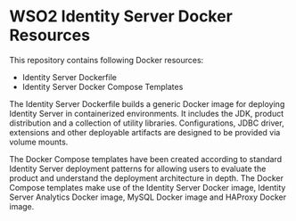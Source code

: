 # WSO2 Identity Server Docker Resources

This repository contains following Docker resources:

- Identity Server Dockerfile
- Identity Server Docker Compose Templates

The Identity Server Dockerfile builds a generic Docker image for deploying Identity Server in containerized environments. It includes the JDK, product distribution and a collection of utility libraries. Configurations, JDBC driver, extensions and other deployable artifacts are designed to be provided via volume mounts.

The Docker Compose templates have been created according to standard Identity Server deployment patterns for allowing users to evaluate the product and understand the deployment architecture in depth. The Docker Compose templates make use of the Identity Server Docker image, Identity Server Analytics Docker image, MySQL Docker image and HAProxy Docker image.